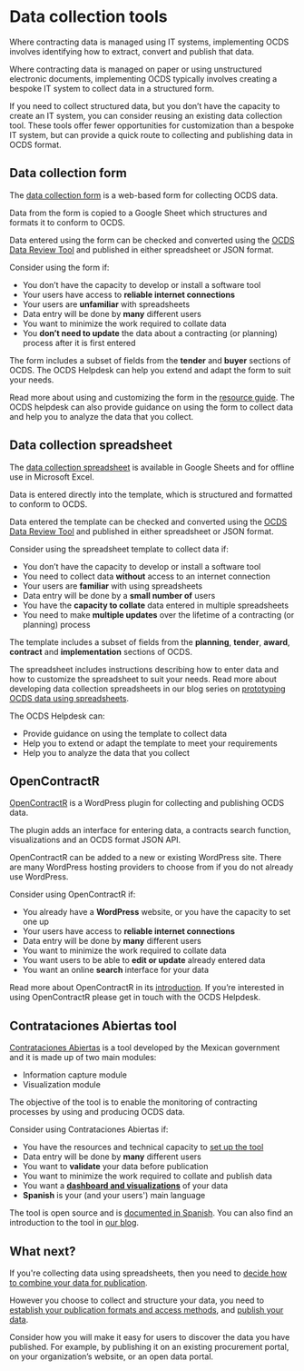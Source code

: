 # Data collection tools

Where contracting data is managed using IT systems, implementing OCDS involves identifying how to extract, convert and publish that data.

Where contracting data is managed on paper or using unstructured electronic documents, implementing OCDS typically involves creating a bespoke IT system to collect data in a structured form.

If you need to collect structured data, but you don’t have the capacity to create an IT system, you can consider reusing an existing data collection tool. These tools offer fewer opportunities for customization than a bespoke IT system, but can provide a quick route to collecting and publishing data in OCDS format.

## Data collection form

The [data collection form](https://www.open-contracting.org/resources/ocds-data-collection-form/) is a web-based form for collecting OCDS data.

Data from the form is copied to a Google Sheet which structures and formats it to conform to OCDS.

Data entered using the form can be checked and converted using the [OCDS Data Review Tool](https://standard.open-contracting.org/review/) and published in either spreadsheet or JSON format.

Consider using the form if:

* You don’t have the capacity to develop or install a software tool
* Your users have access to **reliable internet connections**
* Your users are **unfamiliar** with spreadsheets
* Data entry will be done by **many** different users
* You want to minimize the work required to collate data
* You **don’t need to update** the data about a contracting (or planning) process after it is first entered

The form includes a subset of fields from the **tender** and **buyer** sections of OCDS. The OCDS Helpdesk can help you extend and adapt the form to suit your needs.

Read more about using and customizing the form in the [resource guide](https://www.open-contracting.org/resources/ocds-data-collection-form/). The OCDS helpdesk can also provide guidance on using the form to collect data and help you to analyze the data that you collect.

## Data collection spreadsheet

The [data collection spreadsheet](https://www.open-contracting.org/resources/data-collection-spreadsheet/) is available in Google Sheets and for offline use in Microsoft Excel.

Data is entered directly into the template, which is structured and formatted to conform to OCDS.

Data entered the template can be checked and converted using the [OCDS Data Review Tool](https://standard.open-contracting.org/review/) and published in either spreadsheet or JSON format.

Consider using the spreadsheet template to collect data if:

* You don’t have the capacity to develop or install a software tool
* You need to collect data **without** access to an internet connection
* Your users are **familiar** with using spreadsheets
* Data entry will be done by a **small number of** users
* You have the **capacity to collate** data entered in multiple spreadsheets
* You need to make **multiple updates** over the lifetime of a contracting (or planning) process

The template includes a subset of fields from the **planning**, **tender**, **award**, **contract** and **implementation** sections of OCDS.

The spreadsheet includes instructions describing how to enter data and how to customize the spreadsheet to suit your needs. Read more about developing data collection spreadsheets in our blog series on [prototyping OCDS data using spreadsheets](https://www.open-contracting.org/2020/04/24/prototyping-ocds-data-using-spreadsheets/).

The OCDS Helpdesk can:

* Provide guidance on using the template to collect data
* Help you to extend or adapt the template to meet your requirements
* Help you to analyze the data that you collect

## OpenContractR

[OpenContractR](https://github.com/patxiworks/opencontractr) is a WordPress plugin for collecting and publishing OCDS data.

The plugin adds an interface for entering data, a contracts search function, visualizations and an OCDS format JSON API.

OpenContractR can be added to a new or existing WordPress site. There are many WordPress hosting providers to choose from if you do not already use WordPress.

Consider using OpenContractR if:

* You already have a **WordPress** website, or you have the capacity to set one up
* Your users have access to **reliable internet connections**
* Data entry will be done by **many** different users
* You want to minimize the work required to collate data
* You want users to be able to **edit or update** already entered data
* You want an online **search** interface for your data

Read more about OpenContractR in its [introduction](https://drive.google.com/file/d/18WHnQcnA6oESZtcZgS4rgaBLjd8BKvbM/view). If you’re interested in using OpenContractR please get in touch with the OCDS Helpdesk.

## Contrataciones Abiertas tool

[Contrataciones Abiertas](https://github.com/datosabiertosmx/contrataciones-abiertas-infraestructura) is a tool developed by the Mexican government and it is made up of two main modules:

* Information capture module
* Visualization module

The objective of the tool is to enable the monitoring of contracting processes by using and producing OCDS data.

Consider using Contrataciones Abiertas if:

* You have the resources and technical capacity to [set up the tool](https://raw.githubusercontent.com/datosabiertosmx/contrataciones-abiertas-infraestructura/master/Manual%20de%20instalaci%C3%B3n.docx)
* Data entry will be done by **many** different users
* You want to **validate** your data before publication
* You want to minimize the work required to collate and publish data
* You want a [**dashboard and visualizations**](https://www.open-contracting.org/2020/06/12/mexicos-inai-launches-new-open-source-tool-to-upload-and-visualize-open-contracting-data/) of your data
* **Spanish** is your (and your users') main language

The tool is open source and is [documented in Spanish](https://github.com/datosabiertosmx/contrataciones-abiertas-infraestructura). You can also find an introduction to the tool in [our blog](https://www.open-contracting.org/2020/06/12/mexicos-inai-launches-new-open-source-tool-to-upload-and-visualize-open-contracting-data/).

## What next?

If you're collecting data using spreadsheets, then you need to [decide how to combine your data for publication](../build.md#decide-how-to-combine-spreadsheet-data).

However you choose to collect and structure your data, you need to [establish your publication formats and access methods](../build.md#establish-your-publication-formats-and-access-methods), and [publish your data](../publish).

Consider how you will make it easy for users to discover the data you have published. For example, by publishing it on an existing procurement portal, on your organization’s website, or an open data portal.
